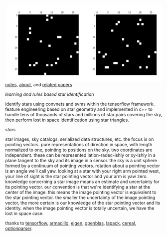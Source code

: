 <img src="docs/images/star4b.png" align="right" height="250" width="250"/> <img src="docs/images/star4a.png" align="right" height="250" width="250"/>

[notes](http://starid.org), [about](http://starid.org/about), and [related papers](http://starid.org/references)

*learning and rules based star identification*

identify stars using convnets and svms within the tensorflow framework. feature engineering based on star geometry and implemented in c++ to handle tens of thousands of stars and millions of star pairs covering the sky, then perform lost in space identification using star triangles.

*stars*

star images, sky catalogs, serialized data structures, etc. the focus is on pointing vectors. pure representations of direction in space, with length normalized to one, pointing to positions on the sky. two coordinates are independent. these can be represented latlon-radec-ishly or xy-ishly in a plane tangent to the sky and its image in a sensor. the sky is a unit sphere formed by a continuum of pointing vectors. rotation about a pointing vector is an angle we’ll call yaw. looking at a star with your right arm pointed west, your line of sight is the star pointing vector and your arm is yaw zero. knowledge concerning a star image means an estimate and uncertainty for its pointing vector. our convention is that we're identifying a star at the center of the image. this means the image pointing vector is equivalent to the star pointing vector. the smaller the uncertainty of the image pointing vector, the more certain is our knowledge of the star pointing vector and its identity. when the image pointing vector is totally uncertain, we have the lost in space case.

thanks to [tensorflow](http://github.com/tensorflow/tensorflow), [armadillo](http://arma.sourceforge.net), [eigen](http://eigen.tuxfamily.org/index.php), [openblas](http://www.openblas.net/), [lapack](http://www.netlib.org/lapack/), [cereal](http://github.com/USCiLab/cereal), [optionparser](http://optionparser.sourceforge.net).
